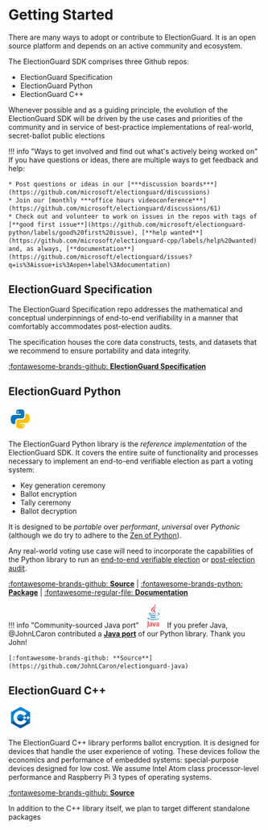 # Getting Started

There are many ways to adopt or contribute to ElectionGuard. It is an open source platform and depends on an active community and ecosystem.

The ElectionGuard SDK comprises three Github repos:

* ElectionGuard Specification
* ElectionGuard Python
* ElectionGuard C++

Whenever possible and as a guiding principle, the evolution of the ElectionGuard SDK will be driven by the use cases and priorities of the community and in service of best-practice implementations of real-world, secret-ballot public elections

!!! info "Ways to get involved and find out what's actively being worked on"
    If you have questions or ideas, there are multiple ways to get feedback and help:
    
    * Post questions or ideas in our [***discussion boards***](https://github.com/microsoft/electionguard/discussions) 
    * Join our [monthly ***office hours videoconference***](https://github.com/microsoft/electionguard/discussions/61)
    * Check out and volunteer to work on issues in the repos with tags of [**good first issue**](https://github.com/microsoft/electionguard-python/labels/good%20first%20issue), [**help wanted**](https://github.com/microsoft/electionguard-cpp/labels/help%20wanted) and, as always, [**documentation**](https://github.com/microsoft/electionguard/issues?q=is%3Aissue+is%3Aopen+label%3Adocumentation)


## ElectionGuard Specification

The ElectionGuard Specification repo addresses the mathematical and conceptual underpinnings of end-to-end verifiability in a manner that comfortably accommodates post-election audits.

The specification houses the core data constructs, tests, and datasets that we recommend to ensure portability and data integrity.

[:fontawesome-brands-github: **ElectionGuard Specification**](./spec/0.95.0/1_Overview.md)
## ElectionGuard Python

![Python](images/python-language.png)

The ElectionGuard Python library is the *reference implementation* of the ElectionGuard SDK. It covers the entire suite of functionality and processes necessary to implement an end-to-end verifiable election as part a voting system: 

* Key generation ceremony
* Ballot encryption 
* Tally ceremony 
* Ballot decryption

It is designed to be *portable* over *performant*, *universal* over *Pythonic* (although we do try to adhere to the [Zen of Python](https://www.python.org/dev/peps/pep-0020/)).

Any real-world voting use case will need to incorporate the capabilities of the Python library to run an [end-to-end verifiable election](guide/Verifiable_Election.md) or [post-election audit](../Glossary/#post-election-audit).

[:fontawesome-brands-github: **Source**](https://github.com/microsoft/electionguard-python) | [:fontawesome-brands-python: **Package**](https://pypi.org/project/electionguard/) | [:fontawesome-regular-file: **Documentation**](https://microsoft.github.io/electionguard-python/)

!!! info "Community-sourced Java port"
    ![Java](images/java.png) If you prefer Java, @JohnLCaron contributed a [**Java port**](https://github.com/JohnLCaron/electionguard-java) of our Python library. Thank you John! 
    
    [:fontawesome-brands-github: **Source**](https://github.com/JohnLCaron/electionguard-java)
## ElectionGuard C++

![C++](images/c++-language.png)

The ElectionGuard C++ library performs ballot encryption. It is designed for devices that handle the user experience of voting. These devices follow the economics and performance of embedded systems: special-purpose devices designed for low cost. We assume Intel Atom class processor-level performance and Raspberry Pi 3 types of operating systems. 

[:fontawesome-brands-github: **Source**](https://github.com/microsoft/electionguard-cpp)

In addition to the C++ library itself, we plan to target different standalone packages
